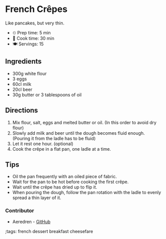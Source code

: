 # French Crêpes

Like pancakes, but very thin.

- ⏲ Prep time: 5 min
- 🍳 Cook time: 30 min
- 🍽 Servings: 15

## Ingredients

- 300g white flour
- 3 eggs
- 60cl milk
- 20cl beer
- 30g butter or 3 tablespoons of oil

## Directions

1. Mix flour, salt, eggs and melted butter or oil. (In this order to avoid dry flour)
2. Slowly add milk and beer until the dough becomes fluid enough. (Pouring it from the ladle has to be fluid)
3. Let it rest one hour. (optional)
4. Cook the crêpe in a flat pan, one ladle at a time.

## Tips

- Oil the pan frequently with an oiled piece of fabric.
- Wait for the pan to be hot before cooking the first crêpe.
- Wait until the crêpe has dried up to flip it.
- When pouring the dough, follow the pan rotation with the ladle to evenly spread a thin layer of it.

### Contributor

- Aeredren - [GitHub](https://github.com/Aeredren)

;tags: french dessert breakfast cheesefare
